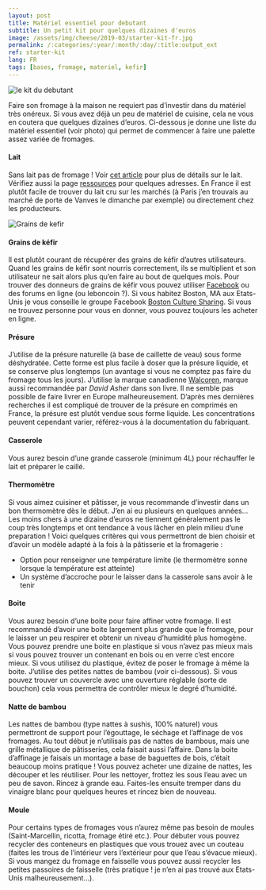 ```yaml
---
layout: post
title: Matériel essentiel pour debutant
subtitle: Un petit kit pour quelques dizaines d'euros
image: /assets/img/cheese/2019-03/starter-kit-fr.jpg
permalink: /:categories/:year/:month/:day/:title:output_ext
ref: starter-kit
lang: FR
tags: [bases, fromage, materiel, kefir]
---
```


![le kit du debutant]({{site.baseurl}}/assets/img/cheese/2019-03/starter-kit-fr.jpg)

<!--excerpt.start-->
Faire son fromage à la maison ne requiert pas d’investir dans du matériel très onéreux. Si vous avez déjà un peu de matériel de cuisine, cela ne vous en coutera que quelques dizaines d’euros. Ci-dessous je donne une liste du matériel essentiel (voir photo) qui permet de commencer à faire une palette assez variée de fromages.<!--excerpt.end-->

#### Lait
Sans lait pas de fromage ! Voir [cet article]({{site.baseurl}}/2019/03/02/lait-cru.html) pour plus de détails sur le lait. Vérifiez aussi la page [ressources]({{site.baseurl}}/fr/ressources/) pour quelques adresses. En France il est plutôt facile de trouver du lait cru sur les marchés (à Paris j’en trouvais au marché de porte de Vanves le dimanche par exemple) ou directement chez les producteurs.

![Grains de kefir]({{site.baseurl}}/assets/img/cheese/2019-03/kefir-grains.JPG)

#### Grains de kéfir
Il est plutôt courant de récupérer des grains de kéfir d’autres utilisateurs. Quand les grains de kéfir sont nourris correctement, ils se multiplient et son utilisateur ne sait alors plus qu’en faire au bout de quelques mois. Pour trouver des donneurs de grains de kéfir vous pouvez utiliser [Facebook]( https://www.facebook.com/groups/500608693616121/?fref=mentions) ou des forums en ligne (ou leboncoin ?). Si vous habitez Boston, MA aux Etats-Unis je vous conseille le groupe Facebook [Boston Culture Sharing](https://www.facebook.com/groups/690690167622698/).
Si vous ne trouvez personne pour vous en donner, vous pouvez toujours les acheter en ligne.


#### Présure
J’utilise de la présure naturelle (à base de caillette de veau) sous forme déshydratée. Cette forme est plus facile à doser que la présure liquide, et se conserve plus longtemps (un avantage si vous ne comptez pas faire du fromage tous les jours). J’utilise la marque canadienne [Walcoren]( http://www.walcoren.com/fr/presure-naturelle/walcoren-97TP100-premium-97-plus.html), marque aussi recommandée par *David Asher* dans son livre. Il ne semble pas possible de faire livrer en Europe malheureusement. D’après mes dernières recherches il est compliqué de trouver de la présure en comprimés en France, la présure est plutôt vendue sous forme liquide. Les concentrations peuvent cependant varier, référez-vous à la documentation du fabriquant.


#### Casserole
Vous aurez besoin d’une grande casserole (minimum 4L) pour réchauffer le lait et préparer le caillé. 


#### Thermomètre
Si vous aimez cuisiner et pâtisser, je vous recommande d’investir dans un bon thermomètre dès le début. J’en ai eu plusieurs en quelques années… Les moins chers à une dizaine d’euros ne tiennent généralement pas le coup très longtemps et ont tendance à vous lâcher en plein milieu d’une preparation !
Voici quelques critères qui vous permettront de bien choisir et d’avoir un modèle adapté à la fois à la pâtisserie et la fromagerie :
-	Option pour renseigner une température limite (le thermomètre sonne lorsque la température est atteinte)
-	Un système d’accroche pour le laisser dans la casserole sans avoir à le tenir


#### Boite
Vous aurez besoin d’une boite pour faire affiner votre fromage. Il est recommandé d’avoir une boite largement plus grande que le fromage, pour le laisser un peu respirer et obtenir un niveau d’humidité plus homogène. Vous pouvez prendre une boite en plastique si vous n’avez pas mieux mais si vous pouvez trouver un contenant en bois ou en verre c’est encore mieux. Si vous utilisez du plastique, évitez de poser le fromage à même la boite. J’utilise des petites nattes de bambou (voir ci-dessous). Si vous pouvez trouver un couvercle avec une ouverture réglable (sorte de bouchon) cela vous permettra de contrôler mieux le degré d’humidité.


#### Natte de bambou
Les nattes de bambou (type nattes à sushis, 100% naturel) vous permettront de support pour l’égouttage, le séchage et l’affinage de vos fromages.
Au tout début je n’utilisais pas de nattes de bambous, mais une grille métallique de pâtisseries, cela faisait aussi l’affaire. Dans la boite d’affinage je faisais un montage a base de baguettes de bois, c’était beaucoup moins pratique !
Vous pouvez acheter une dizaine de nattes, les découper et les réutiliser. Pour les nettoyer, frottez les sous l’eau avec un peu de savon. Rincez à grande eau. Faites-les ensuite tremper dans du vinaigre blanc pour quelques heures et rincez bien de nouveau.


#### Moule
Pour certains types de fromages vous n’aurez même pas besoin de moules (Saint-Marcellin, ricotta, fromage étiré etc.). Pour débuter vous pouvez recycler des conteneurs en plastiques que vous trouez avec un couteau (faites les trous de l’intérieur vers l’extérieur pour que l’eau s’évacue mieux). Si vous mangez du fromage en faisselle vous pouvez aussi recycler les petites passoires de faisselle (très pratique ! je n’en ai pas trouvé aux Etats-Unis malheureusement…).






